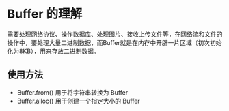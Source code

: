 # Buffer 的理解

需要处理网络协议、操作数据库、处理图片、接收上传文件等，在网络流和文件的操作中，要处理大量二进制数据，而Buffer就是在内存中开辟一片区域（初次初始化为8KB），用来存放二进制数据。

## 使用方法

- Buffer.from() 用于将字符串转换为 Buffer
- Buffer.alloc() 用于创建一个指定大小的 Buffer